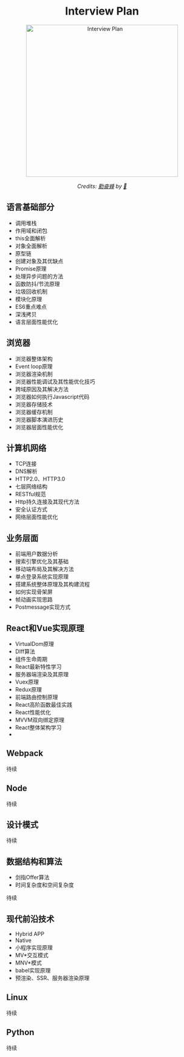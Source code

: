 <h1 align="center">Interview Plan</h1>

<div align="center">
  <a href="#">
    <img src="https://camo.githubusercontent.com/f85e9f52aec085fb258e80d7dcbf0eb5ec93dd65/68747470733a2f2f63646e2e7261776769742e636f6d2f79616e677368756e2f66726f6e742d656e642d696e746572766965772d68616e64626f6f6b2f323364383963382f6173736574732f7363726f6c6c2e737667" alt="Interview Plan" width="400"/>
    </a>
  <br>
  <p>
    <em>Credits: <a href="#">勤奋蜂</a> by <a href="#">🐝</a>
    </em>
  </p>
</div>

## 语言基础部分

- 调用堆栈
- 作用域和闭包
- this全面解析
- 对象全面解析
- 原型链
- 创建对象及其优缺点
- Promise原理
- 处理异步问题的方法
- 函数防抖/节流原理
- 垃圾回收机制
- 模块化原理
- ES6重点难点
- 深浅拷贝
- 语言层面性能优化

## 浏览器

- 浏览器整体架构
- Event loop原理
- 浏览器渲染机制
- 浏览器性能调试及其性能优化技巧
- 跨域原因及其解决方法
- 浏览器如何执行Javascript代码
- 浏览器存储技术
- 浏览器缓存机制
- 浏览器脚本演进历史
- 浏览器层面性能优化

## 计算机网络

- TCP连接
- DNS解析
- HTTP2.0、HTTP3.0
- 七层网络结构
- RESTful规范
- Http持久连接及其现代方法
- 安全认证方式
- 网络层面性能优化

## 业务层面

- 前端用户数据分析
- 搜索引擎优化及其基础
- 移动端布局及其解决方法
- 单点登录系统实现原理
- 搭建系统整体原理及其构建流程
- 如何实现骨架屏
- 帧动画实现思路
- Postmessage实现方式

## React和Vue实现原理

- VirtualDom原理
- DIff算法
- 组件生命周期
- React最新特性学习
- 服务器端渲染及其原理
- Vuex原理
- Redux原理
- 前端路由控制原理
- React高阶函数最佳实践
- React性能优化
- MVVM双向绑定原理
- React整体架构学习
- 

## Webpack

待续

## Node

待续

## 设计模式

待续

## 数据结构和算法

- 剑指Offer算法
- 时间复杂度和空间复杂度

待续

## 现代前沿技术

- Hybrid APP
- Native
- 小程序实现原理
- MV*交互模式
- MNV*模式
- babel实现原理
- 预渲染、SSR、服务器渲染原理

## Linux

待续

## Python

待续

